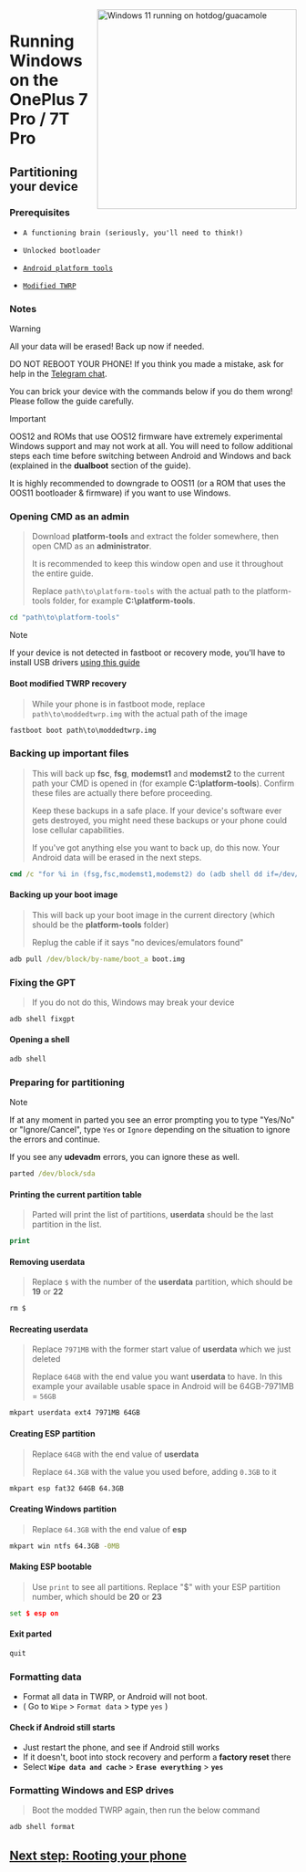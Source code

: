 <img align="right" src="https://github.com/n00b69/woa-op7/blob/main/op7.png" width="350" alt="Windows 11 running on hotdog/guacamole">

# Running Windows on the OnePlus 7 Pro / 7T Pro

## Partitioning your device

### Prerequisites
- ```A functioning brain (seriously, you'll need to think!)```

- `Unlocked bootloader`

- [`Android platform tools`](https://developer.android.com/studio/releases/platform-tools)
  
- [`Modified TWRP`](https://github.com/n00b69/woa-op7/releases/tag/Recovery)

### Notes
> [!WARNING]  
> All your data will be erased! Back up now if needed.
>
> DO NOT REBOOT YOUR PHONE! If you think you made a mistake, ask for help in the [Telegram chat](https://t.me/oneplus7woa).
>
> You can brick your device with the commands below if you do them wrong! Please follow the guide carefully.

> [!Important]
> OOS12 and ROMs that use OOS12 firmware have extremely experimental Windows support and may not work at all. You will need to follow additional steps each time before switching between Android and Windows and back (explained in the **dualboot** section of the guide).
>
> It is highly recommended to downgrade to OOS11 (or a ROM that uses the OOS11 bootloader & firmware) if you want to use Windows.


### Opening CMD as an admin
> Download **platform-tools** and extract the folder somewhere, then open CMD as an **administrator**.
>
> It is recommended to keep this window open and use it throughout the entire guide.
> 
> Replace `path\to\platform-tools` with the actual path to the platform-tools folder, for example **C:\platform-tools**.
```cmd
cd "path\to\platform-tools"
```

> [!Note]
> If your device is not detected in fastboot or recovery mode, you'll have to install USB drivers [using this guide](troubleshooting.md#device-is-not-recognized-in-fastboot-or-recovery)

#### Boot modified TWRP recovery
> While your phone is in fastboot mode, replace `path\to\moddedtwrp.img` with the actual path of the image

```cmd
fastboot boot path\to\moddedtwrp.img
```

### Backing up important files
> This will back up **fsc**, **fsg**, **modemst1** and **modemst2** to the current path your CMD is opened in (for example **C:\platform-tools**). Confirm these files are actually there before proceeding.
> 
> Keep these backups in a safe place. If your device's software ever gets destroyed, you might need these backups or your phone could lose cellular capabilities.
>
> If you've got anything else you want to back up, do this now. Your Android data will be erased in the next steps.
```cmd
cmd /c "for %i in (fsg,fsc,modemst1,modemst2) do (adb shell dd if=/dev/block/by-name/%i of=/tmp/%i.bin & adb pull /tmp/%i.bin)"
```

#### Backing up your boot image
> This will back up your boot image in the current directory (which should be the **platform-tools** folder)
>
> Replug the cable if it says "no devices/emulators found"
```cmd
adb pull /dev/block/by-name/boot_a boot.img
```

### Fixing the GPT
> If you do not do this, Windows may break your device
```cmd
adb shell fixgpt
```

#### Opening a shell
```cmd
adb shell
```

### Preparing for partitioning
> [!Note]
> If at any moment in parted you see an error prompting you to type "Yes/No" or "Ignore/Cancel", type `Yes` or `Ignore` depending on the situation to ignore the errors and continue.
>
> If you see any **udevadm** errors, you can ignore these as well.
```cmd
parted /dev/block/sda
```

#### Printing the current partition table
> Parted will print the list of partitions, **userdata** should be the last partition in the list.
```cmd
print
```

#### Removing userdata
> Replace `$` with the number of the **userdata** partition, which should be **19** or **22**
```cmd
rm $
```

#### Recreating userdata
> Replace `7971MB` with the former start value of **userdata** which we just deleted
>
> Replace `64GB` with the end value you want **userdata** to have. In this example your available usable space in Android will be 64GB-7971MB = `56GB`
```cmd
mkpart userdata ext4 7971MB 64GB
```

#### Creating ESP partition
> Replace `64GB` with the end value of **userdata**
>
> Replace `64.3GB` with the value you used before, adding `0.3GB` to it
```cmd
mkpart esp fat32 64GB 64.3GB
```

#### Creating Windows partition
> Replace `64.3GB` with the end value of **esp**
```cmd
mkpart win ntfs 64.3GB -0MB
```

#### Making ESP bootable
> Use `print` to see all partitions. Replace "$" with your ESP partition number, which should be **20** or **23**
```cmd
set $ esp on
```

#### Exit parted
```cmd
quit
```

### Formatting data
- Format all data in TWRP, or Android will not boot.
- ( Go to `Wipe` > `Format data` > type `yes` )

#### Check if Android still starts
- Just restart the phone, and see if Android still works
- If it doesn't, boot into stock recovery and perform a **factory reset** there
- Select **`Wipe data and cache`** > **`Erase everything`** > **`yes`**

### Formatting Windows and ESP drives
> Boot the modded TWRP again, then run the below command
```cmd
adb shell format
```

## [Next step: Rooting your phone](/guide/2-root.md)





















